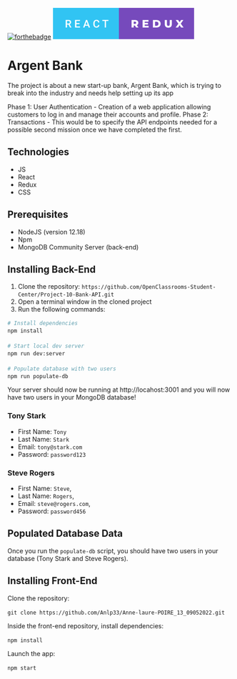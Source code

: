 
 
 [![forthebadge](https://forthebadge.com/images/badges/made-with-javascript.svg)](https://forthebadge.com) 
 ![This is an image](./react-redux.svg)
 
# Argent Bank

The project is about a new start-up bank, Argent Bank, which is trying to break into the industry and needs help setting up its app

Phase 1: User Authentication - Creation of a web application allowing customers to log in and manage their accounts and profile.
Phase 2: Transactions - This would be to specify the API endpoints needed for a possible second mission once we have completed the first.

## Technologies
- JS
- React
- Redux
- CSS 

## Prerequisites

- NodeJS (version 12.18)
- Npm
- MongoDB Community Server (back-end)
 
## Installing Back-End

1. Clone the repository:
`https://github.com/OpenClassrooms-Student-Center/Project-10-Bank-API.git`
2. Open a terminal window in the cloned project
3. Run the following commands:

```bash
# Install dependencies
npm install

# Start local dev server
npm run dev:server

# Populate database with two users
npm run populate-db
```

Your server should now be running at http://locahost:3001 and you will now have two users in your MongoDB database!

### Tony Stark

- First Name: `Tony`
- Last Name: `Stark`
- Email: `tony@stark.com`
- Password: `password123`

### Steve Rogers

- First Name: `Steve`,
- Last Name: `Rogers`,
- Email: `steve@rogers.com`,
- Password: `password456`

## Populated Database Data

Once you run the `populate-db` script, you should have two users in your database (Tony Stark and Steve Rogers).

## Installing Front-End

Clone the repository:

`git clone https://github.com/Anlp33/Anne-laure-POIRE_13_09052022.git`

Inside the front-end repository, install dependencies:

`npm install`

Launch the app:

`npm start`
